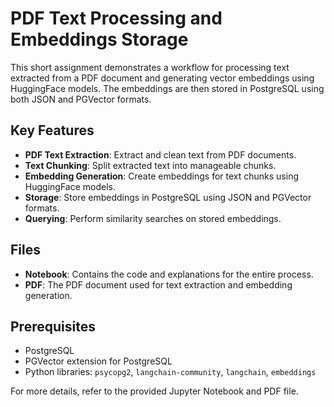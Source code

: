 # PDF Text Processing and Embeddings Storage

This short assignment demonstrates a workflow for processing text extracted from a PDF document and generating vector embeddings using HuggingFace models. The embeddings are then stored in PostgreSQL using both JSON and PGVector formats.

## Key Features

- **PDF Text Extraction**: Extract and clean text from PDF documents.
- **Text Chunking**: Split extracted text into manageable chunks.
- **Embedding Generation**: Create embeddings for text chunks using HuggingFace models.
- **Storage**: Store embeddings in PostgreSQL using JSON and PGVector formats.
- **Querying**: Perform similarity searches on stored embeddings.

## Files

- **Notebook**: Contains the code and explanations for the entire process.
- **PDF**: The PDF document used for text extraction and embedding generation.

## Prerequisites

- PostgreSQL
- PGVector extension for PostgreSQL
- Python libraries: `psycopg2`, `langchain-community`, `langchain`, `embeddings`

For more details, refer to the provided Jupyter Notebook and PDF file.

